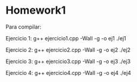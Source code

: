# Homework1
Para compilar:

Ejercicio 1:
g++ ejercicio1.cpp -Wall -g -o ej1
./ej1

Ejercicio 2:
g++ ejercicio2.cpp -Wall -g -o ej2
./ej2

Ejercicio 3:
g++ ejercicio3.cpp -Wall -g -o ej3
./ej3

Ejercicio 4:
g++ ejercicio4.cpp -Wall -g -o ej4
./ej4